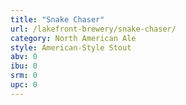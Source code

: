 ```yaml
---
title: "Snake Chaser"
url: /lakefront-brewery/snake-chaser/
category: North American Ale
style: American-Style Stout
abv: 0
ibu: 0
srm: 0
upc: 0
---
```


